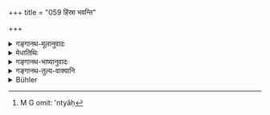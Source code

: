 +++
title = "059 हिंस्रा भवन्ति"

+++

<details><summary>गङ्गानथ-मूलानुवादः</summary>

Sanguinary persons become carnivorous animals; the eaters of impure food become worms; thieves become creatures consuming their own kind; and those having intercourse with women of the lowest caste become Pretas.—(59)
</details>

<details><summary>मेधातिथिः</summary>

**क्रव्यादा** गृध्रादयः । **अमेध्यभक्षिणः** **कृमयः** । परस्परम् अदन्ति, यथा महामार्जारो मार्जारम्, महामत्स्यः सूक्ष्मं मत्स्यम्, नेकभेदम् इव । **अन्त्यस्त्रीनिषेविणो** ऽन्त्याः[^१०८] बर्बरादयः ॥ १२.५९ ॥


[^१०८]:
     M G omit: 'ntyāḥ
</details>

<details><summary>गङ्गानथ-भाष्यानुवादः</summary>

‘*Carnivorous animals*’—such as the vulture and the like.

‘*Eaters of impure food become worms*.’

‘*Creatures consuming their own kind*’—such as big cats devour smaller
eats, and large fishes devour smaller fishes of various kinds.

‘*Those who have intercourse with women of the lowest caste*’—such as
the ‘*Barbara*’ and other castes.—(59)
</details>

<details><summary>गङ्गानथ-तुल्य-वाक्यानि</summary>

**(verses 12.53-59)**

See Comparative notes for [Verse
12.53].
</details>

<details><summary>Bühler</summary>

059	Men who delight in doing hurt (become) carnivorous (animals); those who eat forbidden food, worms; thieves, creatures consuming their own kind; those who have intercourse with women of the lowest castes, Pretas.
</details>
